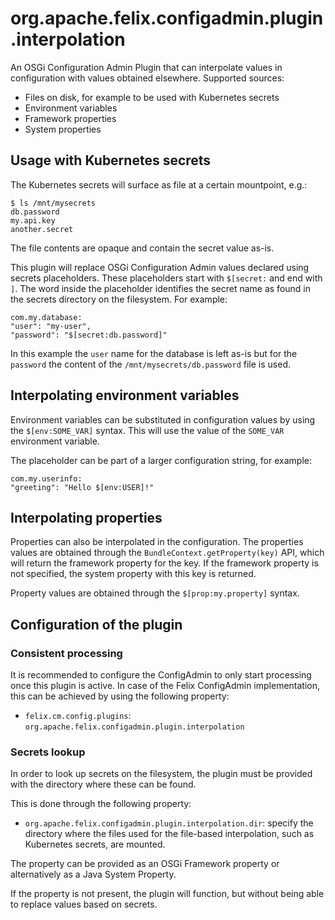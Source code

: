 # org.apache.felix.configadmin.plugin.interpolation

An OSGi Configuration Admin Plugin that can interpolate values in configuration with values obtained elsewhere. Supported sources:

* Files on disk, for example to be used with Kubernetes secrets
* Environment variables
* Framework properties
* System properties

## Usage with Kubernetes secrets

The Kubernetes secrets will surface as file at a certain mountpoint, e.g.:

```
$ ls /mnt/mysecrets
db.password
my.api.key
another.secret
```

The file contents are opaque and contain the secret value as-is.

This plugin will replace OSGi Configuration Admin values declared
using secrets placeholders. These placeholders start with `$[secret:`
and end with `]`. The word inside the placeholder identifies the secret
name as found in the secrets directory on the filesystem. For example:

```
com.my.database:
"user": "my-user",
"password": "$[secret:db.password]"
```

In this example the `user` name for the database is left as-is but for the
`password` the content of the `/mnt/mysecrets/db.password` file is used.

## Interpolating environment variables

Environment variables can be substituted in configuration values by using the
`$[env:SOME_VAR]` syntax. This will use the value of the `SOME_VAR` environment variable.

The placeholder can be part of a larger configuration string, for example:

```
com.my.userinfo:
"greeting": "Hello $[env:USER]!"
```

## Interpolating properties

Properties can also be interpolated in the configuration. The properties values are
obtained through the `BundleContext.getProperty(key)` API, which will return the framework
property for the key. If the framework property is not specified, the system property 
with this key is returned. 

Property values are obtained through the `$[prop:my.property]` syntax.

## Configuration of the plugin

### Consistent processing

It is recommended to configure the ConfigAdmin to only start processing once this plugin is active. In case of
the Felix ConfigAdmin implementation, this can be achieved by using the following property:

* `felix.cm.config.plugins`: `org.apache.felix.configadmin.plugin.interpolation`

### Secrets lookup

In order to look up secrets on the filesystem, the plugin must be provided with the directory
where these can be found.

This is done through the following property:

* `org.apache.felix.configadmin.plugin.interpolation.dir`: specify the directory where the files used for the file-based interpolation, such as Kubernetes secrets, are mounted.

The property can be provided as an OSGi Framework property or alternatively as a Java System Property. 

If the property is not present, the plugin will function, but without being able to replace values based on secrets.
